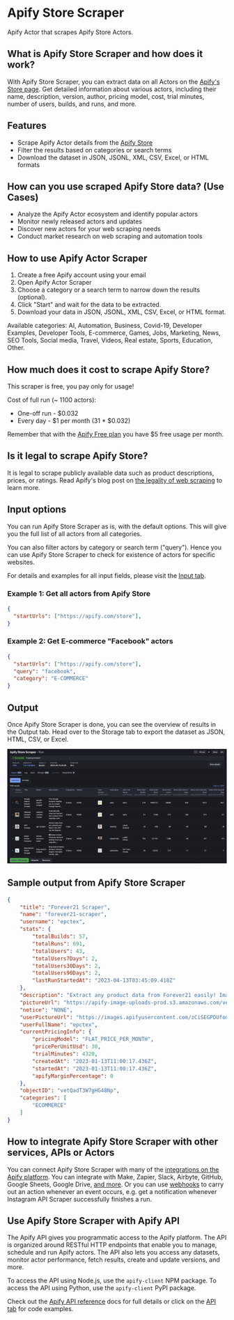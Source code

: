 Apify Store Scraper
===============================

Apify Actor that scrapes Apify Store Actors.

## What is Apify Store Scraper and how does it work?

With Apify Store Scraper, you can extract data on all Actors on the [Apify's Store page](https://apify.com/store). Get detailed information about various actors, including their name, description, version, author, pricing model, cost, trial minutes, number of users, builds, and runs, and more.

## Features
- Scrape Apify Actor details from the [Apify Store](https://apify.com/store)
- Filter the results based on categories or search terms
- Download the dataset in JSON, JSONL, XML, CSV, Excel, or HTML formats

## How can you use scraped Apify Store data? (Use Cases)
- Analyze the Apify Actor ecosystem and identify popular actors
- Monitor newly released actors and updates
- Discover new actors for your web scraping needs
- Conduct market research on web scraping and automation tools

## How to use Apify Actor Scraper
1. Create a free Apify account using your email
2. Open Apify Actor Scraper
3. Choose a category or a search term to narrow down the results (optional).
4. Click "Start" and wait for the data to be extracted.
5. Download your data in JSON, JSONL, XML, CSV, Excel, or HTML format.

Available categories: AI, Automation, Business, Covid-19, Developer Examples, Developer Tools, E-commerce, Games, Jobs, Marketing, News, SEO Tools, Social media, Travel, Videos, Real estate, Sports, Education, Other.

## How much does it cost to scrape Apify Store?
This scraper is free, you pay only for usage!

Cost of full run (~ 1100 actors):
- One-off run - $0.032
- Every day - $1 per month (31 * $0.032)

Remember that with the [Apify Free plan](https://apify.com/pricing) you have $5 free usage per month.

## Is it legal to scrape Apify Store?
It is legal to scrape publicly available data such as product descriptions, prices, or ratings. Read Apify's blog post on [the legality of web scraping](https://blog.apify.com/is-web-scraping-legal/) to learn more.


## Input options

You can run Apify Store Scraper as is, with the default options. This will give you the full list of all actors from all categories.

You can also filter actors by category or search term ("query"). Hence you can use Apify Store Scraper to check for existence of actors for specific websites.

For details and examples for all input fields, please visit the [Input tab](https://apify.com/jurooravec/apify-store-scraper/input-schema).

### Example 1: Get all actors from Apify Store

```json
{
  "startUrls": ["https://apify.com/store"],
}
```

### Example 2: Get E-commerce "Facebook" actors
```json
{
  "startUrls": ["https://apify.com/store"],
  "query": "facebook",
  "category": "E-COMMERCE"
}
```

## Output

Once Apify Store Scraper is done, you can see the overview of results in the Output tab. Head over to the Storage tab to export the dataset as JSON, HTML, CSV, or Excel.

![Apify Store Actor dataset overview](./public/imgs/apify-store-actor-dataset-overview.png)

## Sample output from Apify Store Scraper

```json
{
	"title": "Forever21 Scraper",
	"name": "forever21-scraper",
	"username": "epctex",
	"stats": {
		"totalBuilds": 57,
		"totalRuns": 691,
		"totalUsers": 43,
		"totalUsers7Days": 2,
		"totalUsers30Days": 2,
		"totalUsers90Days": 2,
		"lastRunStartedAt": "2023-04-13T03:45:09.418Z"
	},
	"description": "Extract any product data from Forever21 easily! Images, sizes, SKUs, quantities, colors, and many more values are ready for you. Search for any keyword, filter by your needs, or get category pages! Export your data by XML, JSON, CSV, Excel or HTML.",
	"pictureUrl": "https://apify-image-uploads-prod.s3.amazonaws.com/vetQadT3W7gHG48Np/L3YCNegYjCtjj9LFh-unnamed.png",
	"notice": "NONE",
	"userPictureUrl": "https://images.apifyusercontent.com/zCiSEGPDUfomBFKNm9nnOm9A_o8Bkijm3NdNE6UWP8A/rs:fill:32:32/aHR0cHM6Ly9hcGlmeS1pbWFnZS11cGxvYWRzLXByb2QuczMuYW1hem9uYXdzLmNvbS8zcWhBY1MzWlJKSzRhN3VORy9oczZrNXo2akNNNkpHY3U0Qi1zcXVhcmUtYmxhY2sucG5n.png",
	"userFullName": "epctex",
	"currentPricingInfo": {
		"pricingModel": "FLAT_PRICE_PER_MONTH",
		"pricePerUnitUsd": 30,
		"trialMinutes": 4320,
		"createdAt": "2023-01-13T11:00:17.436Z",
		"startedAt": "2023-01-13T11:00:17.436Z",
		"apifyMarginPercentage": 0
	},
	"objectID": "vetQadT3W7gHG48Np",
	"categories": [
		"ECOMMERCE"
	]
}
```

## How to integrate Apify Store Scraper with other services, APIs or Actors
You can connect Apify Store Scraper with many of the [integrations on the Apify platform](https://apify.com/integrations). You can integrate with Make, Zapier, Slack, Airbyte, GitHub, Google Sheets, Google Drive, [and more](https://docs.apify.com/integrations). Or you can use [webhooks](https://docs.apify.com/integrations/webhooks) to carry out an action whenever an event occurs, e.g. get a notification whenever Instagram API Scraper successfully finishes a run.

## Use Apify Store Scraper with Apify API
The Apify API gives you programmatic access to the Apify platform. The API is organized around RESTful HTTP endpoints that enable you to manage, schedule and run Apify actors. The API also lets you access any datasets, monitor actor performance, fetch results, create and update versions, and more.

To access the API using Node.js, use the `apify-client` NPM package. To access the API using Python, use the `apify-client` PyPI package.

Check out the [Apify API reference](https://docs.apify.com/api/v2) docs for full details or click on the [API tab](https://apify.com/jurooravec/apify-store-scraper/api) for code examples.
